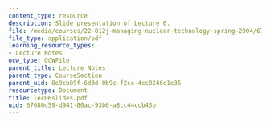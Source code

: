 ```yaml
---
content_type: resource
description: Slide presentation of Lecture 6.
file: /media/courses/22-812j-managing-nuclear-technology-spring-2004/67680d59d94180ac93b6a8cc44ccb43b_lec06slides.pdf
file_type: application/pdf
learning_resource_types:
- Lecture Notes
ocw_type: OCWFile
parent_title: Lecture Notes
parent_type: CourseSection
parent_uid: 8e9cb89f-6d3d-0b9c-f2ce-4cc8246c1e35
resourcetype: Document
title: lec06slides.pdf
uid: 67680d59-d941-80ac-93b6-a8cc44ccb43b
---
```

